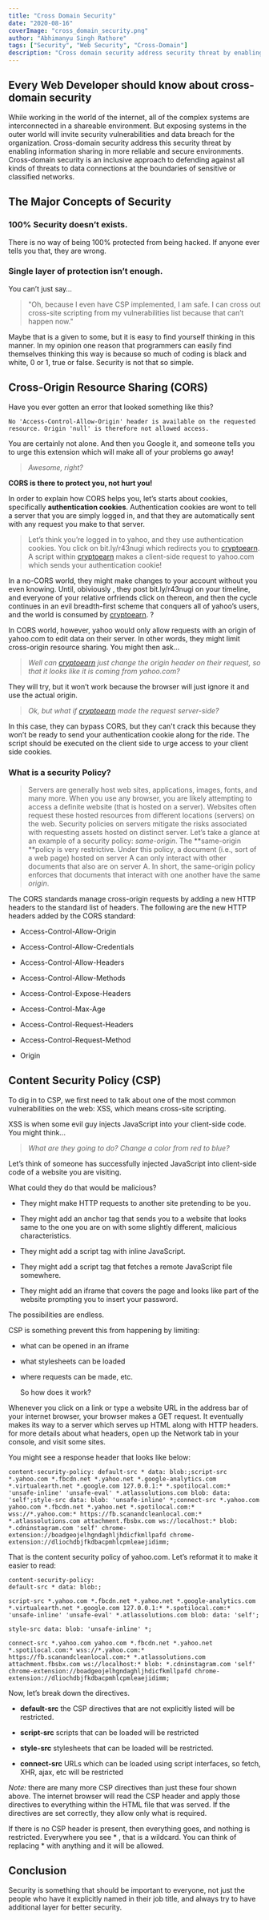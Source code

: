 ```yaml
---
title: "Cross Domain Security"
date: "2020-08-16"
coverImage: "cross_domain_security.png"
author: "Abhimanyu Singh Rathore"
tags: ["Security", "Web Security", "Cross-Domain"]
description: "Cross domain security address security threat by enabling the information sharing in more reliable and secure environments. Cross domain security is an inclusive approach to defending against all kind of threats to data connections at the boundaries of sensitive or classified networks."
---
```


## **Every Web Developer should know about cross-domain security**

While working in the world of the internet, all of the complex systems are interconnected in a shareable environment. But exposing systems in the outer world will invite security vulnerabilities and data breach for the organization. Cross-domain security address this security threat by enabling information sharing in more reliable and secure environments. Cross-domain security is an inclusive approach to defending against all kinds of threats to data connections at the boundaries of sensitive or classified networks.

## The Major Concepts of Security

### 100% Security doesn’t exists.

There is no way of being 100% protected from being hacked. If anyone ever tells you that, they are wrong.

### Single layer of protection isn’t enough.

You can’t just say…

> "Oh, because I even have CSP implemented, I am safe. I can cross out cross-site scripting from my vulnerabilities list because that can’t happen now."

Maybe that is a given to some, but it is easy to find yourself thinking in this manner. In my opinion one reason that programmers can easily find themselves thinking this way is because so much of coding is black and white, 0 or 1, true or false. Security is not that so simple.


## Cross-Origin Resource Sharing (CORS)

Have you ever gotten an error that looked something like this?

    No 'Access-Control-Allow-Origin' header is available on the requested resource. Origin 'null' is therefore not allowed access.

You are certainly not alone. And then you Google it, and someone tells you to urge this extension which will make all of  your problems go away!
>  *Awesome, right?*

**CORS is there to protect you, not hurt you!**

In order to explain how CORS helps you, let’s starts about cookies, specifically **authentication cookies**. Authentication cookies are wont to tell a server that you are simply logged in, and that they are automatically sent with any request you make to that server.
>  Let’s think you’re logged in to yahoo, and they use authentication cookies. You click on bit.ly/r43nugi which redirects you to [cryptoearn](http://www.cryptoearn.co/). A script within [cryptoearn](http://www.cryptoearn.co/) makes a client-side request to yahoo.com which sends your authentication cookie!

In a no-CORS world, they might make changes to your account without you even knowing. Until, obiviously , they post bit.ly/r43nugi on your timeline, and everyone of your relative orfriends click on thereon, and then the cycle continues in an evil breadth-first scheme that conquers all of yahoo’s users, and the world is consumed by [cryptoearn](http://www.cryptoearn.co/). ?

In CORS world, however, yahoo would only allow requests with an origin of yahoo.com to edit data on their server. In other words, they might limit cross-origin resource sharing. You might then ask…
>  *Well can [cryptoearn](http://www.cryptoearn.co/) just change the origin header on their request, so that it looks like it is coming from *yahoo.com*?*

They will try, but it won’t work because the browser will just ignore it and use the actual origin.
>  *Ok, but what if [cryptoearn](http://www.cryptoearn.co/) made the request server-side?*

In this case, they can bypass CORS, but they can't crack this because they won’t be ready to send your authentication cookie along for the ride. The script should be executed on the client side to urge access to your client side cookies.

### What is a security Policy?
>  Servers are generally host web sites, applications, images, fonts, and many more. When you use any browser, you are likely attempting to access a definite website (that is hosted on a server). Websites often request these hosted resources from different locations (servers) on the web. Security policies on servers mitigate the risks associated with requesting assets hosted on distinct server. Let’s take a glance at an example of a security policy: *same-origin*.
>  The **same-origin **policy is very restrictive. Under this policy, a document (i.e., sort of a web page) hosted on server A can only interact with other documents that also are on server A. In short, the same-origin policy enforces that documents that interact with one another have the same *origin*.

The CORS standards manage cross-origin requests by adding a new HTTP headers to the standard list of headers. The following are the new HTTP headers added by the CORS standard:

* Access-Control-Allow-Origin

* Access-Control-Allow-Credentials

* Access-Control-Allow-Headers

* Access-Control-Allow-Methods

* Access-Control-Expose-Headers

* Access-Control-Max-Age

* Access-Control-Request-Headers

* Access-Control-Request-Method

* Origin

## Content Security Policy (CSP)

To dig in to  CSP, we first need to talk about one of the most common vulnerabilities on the web: XSS, which means cross-site scripting.

XSS is when some evil guy injects JavaScript into your client-side code. You might think…
>  *What are they going to do? Change a color from red to blue?*

Let’s think of someone has successfully injected JavaScript into client-side code of a website you are visiting.

What could they do that would be malicious?

* They might make HTTP requests to another site pretending to be you.

* They might add an anchor tag that sends you to a website that looks same to the one you are on with some slightly different, malicious characteristics.

* They might add a script tag with inline JavaScript.

* They might add a script tag that fetches a remote JavaScript file somewhere.

* They might add an iframe that covers the page and looks like part of the website prompting you to insert your password.

The possibilities are endless.

CSP is something prevent this from happening by limiting:

* what can be opened in an iframe

* what stylesheets can be loaded

* where requests can be made, etc.

    So how does it work?

Whenever you click on a link or type a website URL in the address bar of your internet browser, your browser makes a GET request. It eventually makes its way to a server which serves up HTML along with HTTP headers.  for more details about what headers, open up the Network tab in your console, and visit some sites.

You might see a response header that looks like below:

    content-security-policy: default-src * data: blob:;script-src *.yahoo.com *.fbcdn.net *.yahoo.net *.google-analytics.com *.virtualearth.net *.google.com 127.0.0.1:* *.spotilocal.com:* 'unsafe-inline' 'unsafe-eval' *.atlassolutions.com blob: data: 'self';style-src data: blob: 'unsafe-inline' *;connect-src *.yahoo.com yahoo.com *.fbcdn.net *.yahoo.net *.spotilocal.com:* wss://*.yahoo.com:* https://fb.scanandcleanlocal.com:* *.atlassolutions.com attachment.fbsbx.com ws://localhost:* blob: *.cdninstagram.com 'self' chrome-extension://boadgeojelhgndaghljhdicfkmllpafd chrome-extension://dliochdbjfkdbacpmhlcpmleaejidimm;

That is the content security policy of yahoo.com. Let’s reformat it to make it easier to read:

    content-security-policy:
    default-src * data: blob:;

    script-src *.yahoo.com *.fbcdn.net *.yahoo.net *.google-analytics.com *.virtualearth.net *.google.com 127.0.0.1:* *.spotilocal.com:* 'unsafe-inline' 'unsafe-eval' *.atlassolutions.com blob: data: 'self';

    style-src data: blob: 'unsafe-inline' *;

    connect-src *.yahoo.com yahoo.com *.fbcdn.net *.yahoo.net *.spotilocal.com:* wss://*.yahoo.com:* https://fb.scanandcleanlocal.com:* *.atlassolutions.com attachment.fbsbx.com ws://localhost:* blob: *.cdninstagram.com 'self' chrome-extension://boadgeojelhgndaghljhdicfkmllpafd chrome-extension://dliochdbjfkdbacpmhlcpmleaejidimm;

Now, let’s break down the directives.

* **default-src** the CSP directives that are not explicitly listed will be restricted.

* **script-src** scripts that can be loaded will be restricted

* **style-src** stylesheets that can be loaded will be restricted.

* **connect-src** URLs which can be loaded using script interfaces, so fetch, XHR, ajax, etc will be restricted

*Note:* there are many more CSP directives than just these four shown above. The internet browser will read the CSP header and apply those directives to everything within the HTML file that was served. If the directives are set correctly, they allow only what is required.

If there is no CSP header is present, then everything goes, and nothing is restricted. Everywhere you see * , that is a wildcard. You can think of replacing * with anything and it will be allowed.

## Conclusion

Security is something that should be important to everyone, not just the people who have it explicitly named in their job title, and always try to have additional layer for better security.